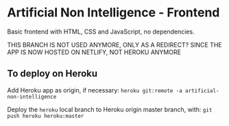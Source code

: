 # Artificial Non Intelligence - Frontend

Basic frontend with HTML, CSS and JavaScript, no dependencies.

THIS BRANCH IS NOT USED ANYMORE, ONLY AS A REDIRECT? SINCE THE APP IS NOW HOSTED ON NETLIFY, NOT HEROKU ANYMORE


## To deploy on Heroku

Add Heroku app as origin, if necessary:
`heroku git:remote -a artificial-non-intelligence`

Deploy the `heroku` local branch to Heroku origin master branch, with:
`git push heroku heroku:master`
